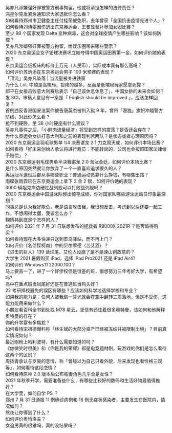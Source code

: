 吴亦凡涉嫌强奸罪被警方刑事拘留，他或将承担怎样的法律责任？  
鸿星尔克发紧急通知求大家退款你怎么看？  
如何看待郑州市卫健委主任付桂荣被免职，去年曾获「全国抗击疫情先进个人」?  
如何看待刘诗雯因伤退出东京奥运会，王曼昱替补参加女团比赛？  
至少 98 个国家发现 Delta 变种病毒，这会对全球疫情产生哪些影响？该如何防控？  
吴亦凡涉嫌强奸罪被警方拘留，给娱乐圈带来哪些警示？  
2020 东京奥运会女子铅球决赛巩立姣夺得中国奥运田赛第一金，如何评价她的表现？  
东京奥运会纸板床的标价上万元（人民币），实际成本真有那么高吗？  
如何评价苏炳添在东京奥运会男子 100 米预赛的表现？  
「顶流」吴亦凡坠落 | 当流量被关进铁窗  
为什么 LoL 中越是高端局，投降的越多，反而是低端局玩家愿意死撑？  
郎平在女排击败意大利赛后表示「自己该休息休息了」，中国女排的未来会如何？  
发 SCI，审稿人意见有一条是「 English should be improved 」，应该怎样回复？  
首例违反香港国安法案件被告唐英杰被判入狱 9 年，曾带「港独」旗帜冲越警方防线，对此你怎么看？  
抢不到硬卧，坐 38 小时硬座有什么建议？  
吴亦凡事件之后，「小鲜肉流量经济」将受到怎样的震荡？是否还会存在？  
为什么奥运会女排打意大利和之前的表现判若两队？是状态或者心理原因吗？  
2020 东京奥运会羽毛球男单 1/4 决赛谌龙 2:1 力克周天成，如何评价本场比赛？  
如何看待「好未来创始人承认将进行裁员：不能转岗的，公司也会按照国家法律给予赔偿」？  
2020 东京奥运羽毛球男单半决赛谌龙 2:0 淘汰金廷，如何评价本场比赛？  
是什么原因突然就让你放弃了一个一直喜欢追求很久的人？  
奥运冠军退役后都从事哪些职业？普通运动员靠什么挣钱，有哪些出路？  
雨蝶张雨霏已在东京奥运会上拿下 2 金 2 银，如何评价她的表现？  
3000 辆坦克岸边硬杠战列舰可以打败战列舰吗？  
2020 东京奥运会中国游泳队频出惊艳成绩，你对国家队哪些游泳运动员印象最深刻？  
同事总是认为我好欺负，老是语言攻击我，我很想反击，考虑到以后还要一起工作，不想闹得太僵，我该怎么办？  
鞠婧祎到底是个怎样的人？  
如何评价 2021 年 7 月 31 日联想发布的拯救者 R9000X 2021R ？是否值得购买？  
如何看待现在大多快递只送到菜鸟驿站，而不再上门？  
如何评价《名侦探柯南》中的贝尔摩德（苦艾酒）？  
《进击的巨人》139 话烂尾、艾伦人设崩了是不是谏山创故意的？  
大学生 2021 暑假购买 iPad，选择 iPad Pro2021 还是 iPad Air4?  
如何评价 Windows11 22000.100？  
马上要高一了，进了一个好学校但是很差的班，很想努力三年考好大学，有希望吗?  
高中在重点班当凤尾好还是在普通班当鸡头好？  
22 考研择校避免的误区有哪些？应该如何科学地选择学校和专业？  
如果我的能力是：任何人被我扇一耳光就会在空中翻转三周落地，但是不受伤。这能力能用来做什么？  
小朋友看百科全书到处找 M78 星云，坚信有还住着很多奥特曼，该如何和他解释奥特曼的存在？  
你的升学宴有多尴尬？  
如何看待宋祖德爆料称「林生斌的大部分资产已经被冻结并被限制出境」？目前真实情况如何？  
最近刚粉上哈利波特，有什么需要知道的吗？  
《你微笑时很美》和《你是我的荣耀》都是电竞题材剧，玩游戏的你们是怎么看待这两个的区别？  
周扬青承认与罗昊的恋情，称「曾经以为自己只看外貌，后来发现也看性格三观等」，如何看待这段恋情？  
如何看待原神 2.0 版本后公布稻妻角色几乎全是女性？  
2021 年秋季开学，需要准备些什么，有哪些比较好的数码和生活好物最值得推荐？  
在大学里，如何自学 PS ？  
郑州 7 月 31 日通报 11 例确诊病例和 16 例无症状感染者，主要发生在医院内，情况如何？  
熬夜让你得到了什么？  
如何评价奥恰洛夫？  
女追男真的很难吗，真的没结果吗？  
